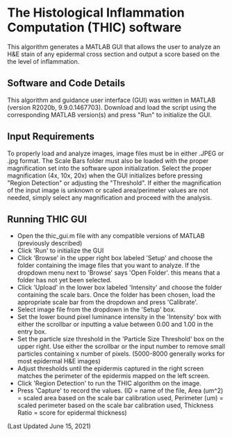 # The Histological Inflammation Computation (THIC) software
This algorithm generates a MATLAB GUI that allows the user to analyze an H&amp;E stain of any epidermal cross section and output a score based on the the level of inflammation.
## Software and Code Details
This algorithm and guidance user interface (GUI) was written in MATLAB (version R2020b, 9.9.0.1467703). Download and load the script using the corresponding MATLAB version(s) and press "Run" to initialize the GUI. 
## Input Requirements
To properly load and analyze images, image files must be in either .JPEG or .jpg format. The Scale Bars folder must also be loaded with the proper magnification set into the software upon initialization. Select the proper magnification (4x, 10x, 20x) when the GUI initializes before pressing "Region Detection" or adjusting the "Threshold". If either the magnification of the input image is unknown or scaled area/perimeter values are not needed, simply select any magnification and proceed with the analysis.
## Running THIC GUI
- Open the thic_gui.m file with any compatible versions of MATLAB (previously described)
- Click 'Run' to initialize the GUI
- Click 'Browse' in the upper right box labeled 'Setup' and choose the folder containing the image files that you want to analyze. If the dropdown menu next to 'Browse' says 'Open Folder'. this means that a folder has not yet been selected.
- Click 'Upload' in the lower box labeled 'Intensity' and choose the folder containing the scale bars. Once the folder has been chosen, load the appropriate scale bar from the dropdown and press 'Calibrate'.
- Select image file from the dropdown in the 'Setup' box.
- Set the lower bound pixel luminance intensity in the 'Intensity' box with either the scrollbar or inputting a value between 0.00 and 1.00 in the entry box.
- Set the particle size threshold in the 'Particle Size Threshold' box on the upper right. Use either the scrollbar or the input number to remove small particles containing x number of pixels. (5000-8000 generally works for most epidermal H&E images)
- Adjust thresholds until the epidermis captured in the right screen matches the perimeter of the epidermis mapped on the left screen.
- Click 'Region Detection' to run the THIC algorithm on the image.
- Press 'Capture' to record the values. (ID = name of the file, Area (um^2) = scaled area based on the scale bar calibration used, Perimeter (um) = scaled perimeter based on the scale bar calibration used, Thickness Ratio = score for epidermal thickness) 
  
(Last Updated June 15, 2021)   
      
          
          
     
    
